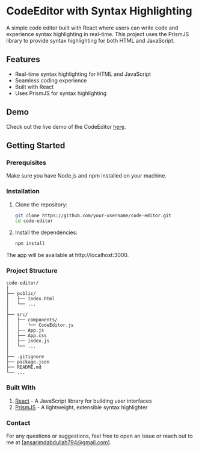# CodeEditor with Syntax Highlighting

A simple code editor built with React where users can write code and experience syntax highlighting in real-time. This project uses the PrismJS library to provide syntax highlighting for both HTML and JavaScript.

## Features

- Real-time syntax highlighting for HTML and JavaScript
- Seamless coding experience
- Built with React
- Uses PrismJS for syntax highlighting

## Demo

Check out the live demo of the CodeEditor [here](https://code-editor-magna-hire.vercel.app/).



## Getting Started


### Prerequisites

Make sure you have Node.js and npm installed on your machine.

### Installation

1. Clone the repository:
   ```bash
   git clone https://github.com/your-username/code-editor.git
   cd code-editor
2. Install the dependencies:
   ```bash
   npm install
The app will be available at http://localhost:3000.

### Project Structure
    code-editor/
    │
    ├── public/
    │   ├── index.html
    │   └── ...
    │
    ├── src/
    │   ├── components/
    │   │   └── CodeEditor.js
    │   ├── App.js
    │   ├── App.css
    │   ├── index.js
    │   └── ...
    │
    ├── .gitignore
    ├── package.json
    ├── README.md
    └── ...

### Built With
1. [React](https://react.dev/) - A JavaScript library for building user interfaces
2. [PrismJS](https://prismjs.com/) - A lightweight, extensible syntax highlighter

### Contact
For any questions or suggestions, feel free to open an issue or reach out to me at [ansarimdabdullah794@gmail.com].




